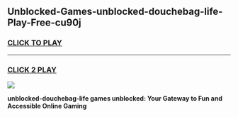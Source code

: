 
## Unblocked-Games-unblocked-douchebag-life-Play-Free-cu90j
<h3>
<a href="https://premium76.site?title=unblocked-douchebag-life&ref=18A1">CLICK TO PLAY</a></h3>
<hr>

<h3>
<a href="https://premium76.site?title=unblocked-douchebag-life&ref=18A1">CLICK 2 PLAY</a>
  
</h3>

<a href="https://premium76.site?title=unblocked-douchebag-life&ref=18A1"><img src="https://clearcache.store/games.png"></a>


**unblocked-douchebag-life games unblocked: Your Gateway to Fun and Accessible Online Gaming**
